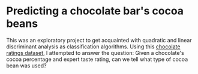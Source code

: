 # Predicting a chocolate bar's cocoa beans
This was an exploratory project to get acquainted with quadratic and linear discriminant analysis as classification algorithms. 
Using this [chocolate ratings dataset](https://www.kaggle.com/datasets/rtatman/chocolate-bar-ratings), I attempted to answer the question:  Given a chocolate's cocoa percentage and expert taste rating, can we tell what type of cocoa bean was used? 